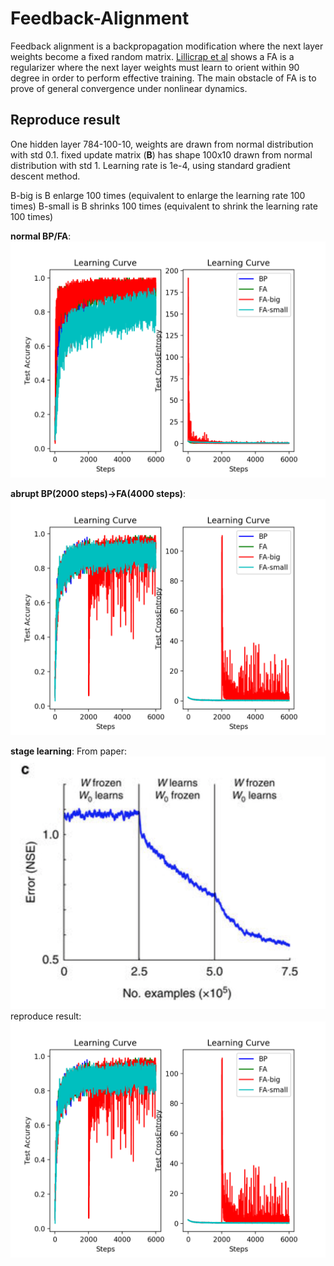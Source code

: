 # Feedback-Alignment
Feedback alignment is a backpropagation modification where the next layer weights become a fixed random matrix. [Lillicrap et al](https://www.nature.com/articles/ncomms13276) shows a FA is a regularizer where the next layer weights must learn to orient within 90 degree in order to perform effective training. The main obstacle of FA is to prove of general convergence under nonlinear dynamics.

## Reproduce result

One hidden layer 784-100-10, weights are drawn from normal distribution with std 0.1. fixed update matrix (**B**) has shape 100x10 drawn from normal distribution with std 1. Learning rate is 1e-4, using standard gradient descent method.

B-big is B enlarge 100 times (equivalent to enlarge the learning rate 100 times)
B-small is B shrinks 100 times (equivalent to shrink the learning rate 100 times)

**normal BP/FA**:
![](normal_learning.png)

**abrupt BP(2000 steps)->FA(4000 steps)**:
![](abrupt_learning.png)

**stage learning**:
From paper:
![](abrupt.png)
reproduce result:
![](abrupt_learning.png)